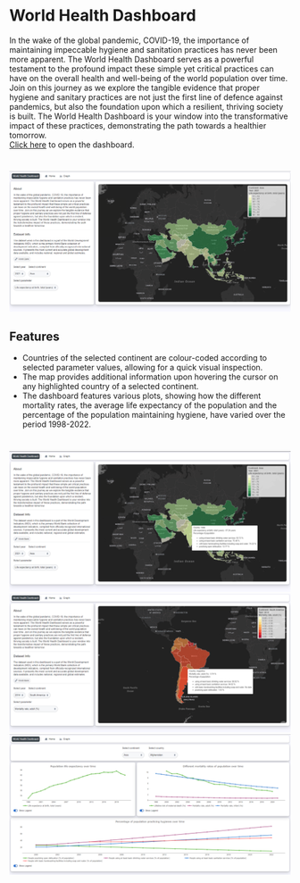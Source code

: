 # World Health Dashboard

In the wake of the global pandemic, COVID-19, the importance of maintaining impeccable hygiene and sanitation practices has never been more apparent. The World Health Dashboard serves as a powerful testament to the profound impact these simple yet critical practices can have on the overall health and well-being of the world population over time. Join on this journey as we explore the tangible evidence that proper hygiene and sanitary practices are not just the first line of defence against pandemics, but also the foundation upon which a resilient, thriving society is built. The World Health Dashboard is your window into the transformative impact of these practices, demonstrating the path towards a healthier tomorrow.
<br>
<a href="https://sankhadeepdutta.shinyapps.io/World_Health_Application" target = "_blank">Click here</a> to open the dashboard.
#
![App Screenshot](https://github.com/sankhadeepdutta/World-Health-Dashboard/blob/master/app/static/homepage.png?raw=true)




## Features

- Countries of the selected continent are colour-coded according to selected parameter values, allowing for a quick visual inspection. 
- The map provides additional information upon hovering the cursor on any highlighted country of a selected continent.
- The dashboard features various plots, showing how the different mortality rates, the average life expectancy of the population and the percentage of the population maintaining hygiene, have varied over the period 1998-2022.
#
![App Screenshot](https://github.com/sankhadeepdutta/World-Health-Dashboard/blob/master/app/static/homepage_2.png?raw=true)
<br/>
![App Screenshot](https://github.com/sankhadeepdutta/World-Health-Dashboard/blob/master/app/static/map_hover.png?raw=true)
<br/>
![App Screenshot](https://github.com/sankhadeepdutta/World-Health-Dashboard/blob/master/app/static/plots.png?raw=true)
